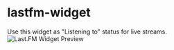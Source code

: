 # lastfm-widget
Use this widget as "Listening to" status for live streams.
![Last.FM Widget Preview](https://github.com/mxrengine/lastfm-widget/assets/94345239/69af1430-0ea6-4bf5-b2f0-087bf47dd626)
